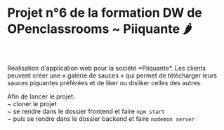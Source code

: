 # Projet n°6 de la formation DW de OPenclassrooms ~ Piiquante 🌶
</br>
</br>
Réalisation d'application web pour la société *Piiquante*.
Les clients peuvent créer une « galerie de sauces » qui permet de télécharger leurs sauces piquantes préférées et de liker ou disliker celles des autres.

Afin de lancer le projet: </br>
  ~ cloner le projet
   </br>
  ~ se rendre dans le dossier frontend et faire `npm start`
   </br>
  ~ puis se rendre dans le dossier backend et faire `nodemon server`
